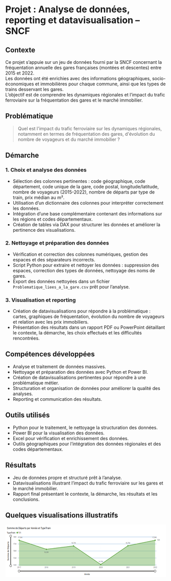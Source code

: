 # Projet : Analyse de données, reporting et datavisualisation – SNCF

## Contexte
Ce projet s’appuie sur un jeu de données fourni par la SNCF concernant la fréquentation annuelle des gares françaises (montées et descentes) entre 2015 et 2022.  
Les données ont été enrichies avec des informations géographiques, socio-économiques et immobilières pour chaque commune, ainsi que les types de trains desservant les gares.  
L’objectif est de comprendre les dynamiques régionales et l’impact du trafic ferroviaire sur la fréquentation des gares et le marché immobilier.

## Problématique
> Quel est l'impact du trafic ferroviaire sur les dynamiques régionales, notamment en termes de fréquentation des gares, d'évolution du nombre de voyageurs et du marché immobilier ?

## Démarche
### 1. Choix et analyse des données
- Sélection des colonnes pertinentes : code géographique, code département, code unique de la gare, code postal, longitude/latitude, nombre de voyageurs (2015-2022), nombre de départs par type de train, prix médian au m².  
- Utilisation d’un dictionnaire des colonnes pour interpréter correctement les données.  
- Intégration d’une base complémentaire contenant des informations sur les régions et codes départementaux.  
- Création de tables via DAX pour structurer les données et améliorer la pertinence des visualisations.

### 2. Nettoyage et préparation des données
- Vérification et correction des colonnes numériques, gestion des espaces et des séparateurs incorrects.  
- Script Python pour extraire et nettoyer les données : suppression des espaces, correction des types de données, nettoyage des noms de gares.  
- Export des données nettoyées dans un fichier `Problematique_liees_a_la_gare.csv` prêt pour l’analyse.

### 3. Visualisation et reporting
- Création de datavisualisations pour répondre à la problématique : cartes, graphiques de fréquentation, évolution du nombre de voyageurs et relation avec les prix immobiliers.  
- Présentation des résultats dans un rapport PDF ou PowerPoint détaillant le contexte, la démarche, les choix effectués et les difficultés rencontrées.

## Compétences développées
- Analyse et traitement de données massives.  
- Nettoyage et préparation des données avec Python et Power BI.  
- Création de datavisualisations pertinentes pour répondre à une problématique métier.  
- Structuration et organisation de données pour améliorer la qualité des analyses.  
- Reporting et communication des résultats.

## Outils utilisés
- Python pour le traitement, le nettoyage la structuration des données.  
- Power BI pour la visualisation des données.  
- Excel pour vérification et enrichissement des données.  
- Outils géographiques pour l’intégration des données régionales et des codes départementaux.

## Résultats
- Jeu de données propre et structuré prêt à l’analyse.  
- Datavisualisations illustrant l’impact du trafic ferroviaire sur les gares et le marché immobilier.  
- Rapport final présentant le contexte, la démarche, les résultats et les conclusions.

## Quelques visualisations illustratifs

![Nombre de départ par type de train par année](graphique1.png)



